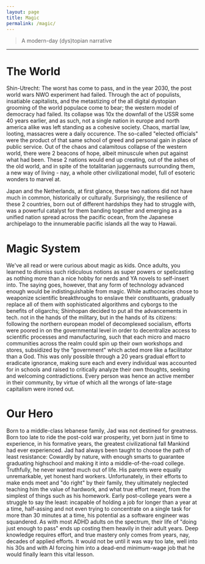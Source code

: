 ```yaml
---
layout: page
title: Magic
permalink: /magic/
---
```


> A modern-day (dys)topian narrative

---

# The World

Shin-Utrecht: The worst has come to pass, and in the year 2030, the post world wars NWO experiment had failed. Through the act of populists, insatiable capitalists, and the metastizing of the all digital dystopian grooming of the world populace come to bear; the western model of democracy had failed. Its collapse was 10x the downfall of the USSR some 40 years earlier, and as such, not a single nation in europe and north america alike was left standing as a cohesive society. Chaos, martial law, looting, massacres were a daily occurence. The so-called "elected officials" were the product of that same school of greed and personal gain in place of public service. 
Out of the chaos and calamitous collapse of the western world, there were 2 beacons of hope, albeit minuscule when put against what had been. These 2 nations would end up creating, out of the ashes of the old world, and in spite of the totalitarian juggernauts surrounding them, a new way of living - nay, a whole other civilizational model, full of esoteric wonders to marvel at.

Japan and the Netherlands, at first glance, these two nations did not have much in common, historically or culturally. Surprisingly, the resilience of these 2 countries, born out of different hardships they had to struggle with, was a powerful catalyst for them banding together and emerging as a unified nation spread across the pacific ocean, from the Japanese archipelago to the innumerable pacific islands all the way to Hawaii. 

# Magic System

We've all read or were curious about magic as kids. Once adults, you learned to dismiss such ridiculous notions as super powers or spellcasting as nothing more than a nice hobby for nerds and YA novels to self-insert into. The saying goes, however, that any form of technology advanced enough would be indistinguishable from magic. While authocracies chose to weaponize scientific breakthroughs to enslave their constituants, gradually replace all of them with sophisticated algorithms and cyborgs to the benefits of oligarchs; Shinhopan decided to put all the advancements in tech. not in the hands of the military, but in the hands of its citizens: following the northern european model of decomplexed socialism, efforts were poored in on the governmental level in order to decentralize access to scientific processes and manufacturing, such that each micro and macro communities across the realm could spin up their own workshops and stores, subsidized by the "government" which acted more like a facilitator than a God. This was only possible through a 20 years gradual effort to eradicate ignorance, making sure each and every individual was accounted for in schools and raised to critically analyze their own thoughts, seeking and welcoming contradictions. Every person was hence an active member in their community, by virtue of which all the wrongs of late-stage capitalism were ironed out.

# Our Hero

Born to a middle-class lebanese family, Jad was not destined for greatness. Born too late to ride the post-cold war prosperity, yet born just in time to experience, in his formative years, the greatest civilizational fall Mankind had ever experienced. Jad had always been taught to choose the path of least resistance: Cowardly by nature, with enough smarts to guarantee graduating highschool and making it into a middle-of-the-road college. Truthfully, he never wanted much out of life. His parents were equally unremarkable, yet honest hard workers. Unfortunately, in their efforts to make ends meet and "do right" by their family, they ultimately neglected teaching him the value of hardwork, and what true effort meant, from the simplest of things such as his homework. Early post-college years were a struggle to say the least: incapable of holding a job for longer than a year at a time, half-assing and not even trying to concentrate on a single task for more than 30 minutes at a time, his potential as a software engineer was squandered. As with most ADHD adults on the spectrum, their life of "doing just enough to pass" ends up costing them heavily in their adult years. Deep knowledge requires effort, and true mastery only comes from years, nay, decades of applied efforts. It would not be until it was way too late, well into his 30s and with AI forcing him into a dead-end minimum-wage job that he would finally learn this vital lesson.